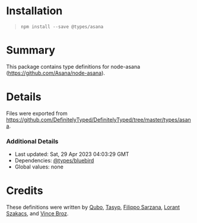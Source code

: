 # Installation
> `npm install --save @types/asana`

# Summary
This package contains type definitions for node-asana (https://github.com/Asana/node-asana).

# Details
Files were exported from https://github.com/DefinitelyTyped/DefinitelyTyped/tree/master/types/asana.

### Additional Details
 * Last updated: Sat, 29 Apr 2023 04:03:29 GMT
 * Dependencies: [@types/bluebird](https://npmjs.com/package/@types/bluebird)
 * Global values: none

# Credits
These definitions were written by [Qubo](https://github.com/tkqubo), [Tasyp](https://github.com/tasyp), [Filippo Sarzana](https://github.com/filipposarzana), [Lorant Szakacs](https://github.com/szlori), and [Vince Broz](https://github.com/apiology).

